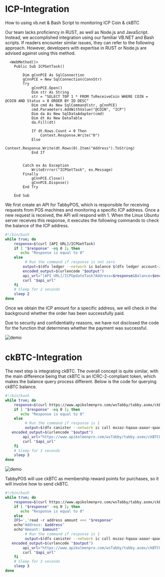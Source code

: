 # ICP-Integration
How to using vb.net & Bash Script to monitoring ICP Coin &amp; ckBTC

Our team lacks proficiency in RUST, as well as Node.js and JavaScript. Instead, we accomplished integration using our familiar VB.NET and Bash scripts. If readers encounter similar issues, they can refer to the following approach. However, developers with expertise in RUST or Node.js are advised against using this method.

```vb.net
  <WebMethod()>
    Public Sub ICPGetTask()

        Dim gCnnPCE As SqlConnection
        gCnnPCE = New SqlConnection(ConnStr)
        Try
            gCnnPCE.Open()
            Dim str As String
            str = "SELECT TOP 1 * FROM TxReceiveCoin WHERE COIN = @COIN AND Status = 0 ORDER BY ID DESC"
            Dim cmd As New SqlCommand(str, gCnnPCE)
            cmd.Parameters.AddWithValue("@COIN", "ICP")
            Dim da As New SqlDataAdapter(cmd)
            Dim dt As New DataTable
            da.Fill(dt)

            If dt.Rows.Count = 0 Then
                Context.Response.Write("0")
            Else
                Context.Response.Write(dt.Rows(0).Item("Address").ToString)
            End If


        Catch ex As Exception
            WriteErrror("ICPGetTask", ex.Message)
        Finally
            gCnnPCE.Close()
            gCnnPCE.Dispose()
        End Try

    End Sub
```

We first create an API for TabbyPOS, which is responsible for receiving requests from POS machines and monitoring a specific ICP address. Once a new request is received, the API will respond with 1. When the Linux Ubuntu server receives this response, it executes the following commands to check the balance of the ICP address.

```bash
#!/bin/bash
while true; do
    response=$(curl [API URL]/ICPGetTask)
    if [ "$response" -eq 0 ]; then
       echo "Response is equal to 0"
    else
         # Run the command if response is not zero
        output=$(dfx ledger --network ic balance $(dfx ledger account-id --of-principal "$response"))
        encoded_output=$(urlencode "$output")
        api_url="[API URL]/ICPUpdateTask?Address=$response&Balance=$encoded_output"
        curl "$api_url"       
    fi
    # Sleep for 2 seconds
    sleep 2
done
```

Once we obtain the ICP amount for a specific address, we will check in the background whether the order has been successfully paid.

Due to security and confidentiality reasons, we have not disclosed the code for the function that determines whether the payment was successful.

![demo](https://github.com/LEEKOHCHING/ICP-Integration/blob/main/ezgif-2-99f7e52fc4.gif)

# ckBTC-Integration
The next step is integrating ckBTC. The overall concept is quite similar, with the main difference being that ckBTC is an ICRC-2-compliant token, which makes the balance query process different. Below is the code for querying ckBTC balance.
```bash
#!/bin/bash
while true; do
    response=$(curl https://www.apikolmenpro.com/wsTabby/tabby.asmx/ckBTCGetTask)
    if [ "$response" -eq 0 ]; then
       echo "Response is equal to 0"
    else
         # Run the command if response is 1     
         output=$(dfx canister --network ic call mxzaz-hqaaa-aaaar-qaada-cai icrc1_balance_of "(record { owner = principal \""$response"\"; subaccount = null; })")
   encoded_output=$(urlencode "$output")
        api_url="https://www.apikolmenpro.com/wsTabby/tabby.asmx/ckBTCUpdateTask?Address=$response&Balance=$encoded_output"
        curl "$api_url"    
    fi
    # Sleep for 3 seconds
    sleep 3
done
```

![demo](https://github.com/LEEKOHCHING/ICP-Integration/blob/main/ezgif-3-b47604cbb8.gif)

TabbyPOS will use ckBTC as membership reward points for purchases, so it will involve how to send ckBTC.
```bash
#!/bin/bash
while true; do
    response=$(curl https://www.apikolmenpro.com/wsTabby/tabby.asmx/ckBTCGetTaskSendBTC)
    if [ "$response" -eq 0 ]; then
       echo "Response is equal to 0"
    else
	IFS=','read -r address amount <<< "$response"
	echo"Address: $address"
	echo"Amount: $amount"
         # Run the command if response is 1     
         output=$(dfx canister --network ic call mxzaz-hqaaa-aaaar-qaada-cai icrc1_transfer "(record { from_subaccount = null; to = record { owner = principal \""$address"\"; subaccount = null }; amount = $amount; })")
   encoded_output=$(urlencode "$output")
        api_url="https://www.apikolmenpro.com/wsTabby/tabby.asmx/ckBTCUpdateTaskSendBTC?Address=$response&Remarks=$encoded_output"
        curl "$api_url"    
    fi
    # Sleep for 3 seconds
    sleep 3
done
```

